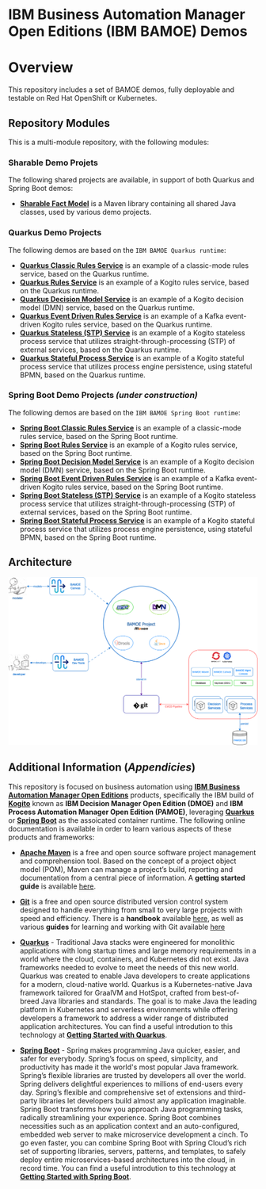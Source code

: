 # IBM Business Automation Manager Open Editions (IBM BAMOE) Demos

# Overview
This repository includes a set of BAMOE demos, fully deployable and testable on Red Hat OpenShift or Kubernetes.

## Repository Modules
This is a multi-module repository, with the following modules:

### Sharable Demo Projets
The following shared projects are available, in support of both Quarkus and Spring Boot demos:

- [**Sharable Fact Model**](./fact-model) is a Maven library containing all shared Java classes, used by various demo projects.

### Quarkus Demo Projects
The following demos are based on the `IBM BAMOE Quarkus runtime`:

- [**Quarkus Classic Rules Service**](./quarkus-classic-rules-service) is an example of a classic-mode rules service, based on the Quarkus runtime.
- [**Quarkus Rules Service**](./quarkus-rules-service) is an example of a Kogito rules service, based on the Quarkus runtime.
- [**Quarkus Decision Model Service**](./quarkus-decision-model-service) is an example of a Kogito decision model (DMN) service, based on the Quarkus runtime.
- [**Quarkus Event Driven Rules Service**](./quarkus-event-driven-rules-service) is an example of a Kafka event-driven Kogito rules service, based on the Quarkus runtime.
- [**Quarkus Stateless (STP) Service**](./quarkus-stp-service) is an example of a Kogito stateless process service that utilizes straight-through-processing (STP) of external services, based on the Quarkus runtime.
- [**Quarkus Stateful Process Service**](./quarkus-process-service) is an example of a Kogito stateful process service that utilizes process engine persistence, using stateful BPMN, based on the Quarkus runtime.

### Spring Boot Demo Projects _(under construction)_
The following demos are based on the `IBM BAMOE Spring Boot runtime`:

- [**Spring Boot Classic Rules Service**](./springboot-classic-rules-service) is an example of a classic-mode rules service, based on the Spring Boot runtime.
- [**Spring Boot Rules Service**](./springboot-rules-service) is an example of a Kogito rules service, based on the Spring Boot runtime.
- [**Spring Boot Decision Model Service**](./springboot-decision-model-service) is an example of a Kogito decision model (DMN) service, based on the Spring Boot runtime.
- [**Spring Boot Event Driven Rules Service**](./springboot-event-driven-rules-service) is an example of a Kafka event-driven Kogito rules service, based on the Spring Boot runtime.
- [**Spring Boot Stateless (STP) Service**](./springboot-stp-service) is an example of a Kogito stateless process service that utilizes straight-through-processing (STP) of external services, based on the Spring Boot runtime.
- [**Spring Boot Stateful Process Service**](./springboot-process-service) is an example of a Kogito stateful process service that utilizes process engine persistence, using stateful BPMN, based on the Spring Boot runtime.

## Architecture
![BAMOE Architecture](./doc/images/architecture-process.png)

## Additional Information (*Appendicies*)
This repository is focused on business automation using [**IBM Business Automation Manager Open Editions**](https://www.ibm.com/docs/en/ibamoe/9.3.x) products, specifically the IBM build of [**Kogito**](https://kogito.kie.org/) known as **IBM Decision Manager Open Edition (DMOE)** and **IBM Process Automation Manager Open Edition (PAMOE)**, leveraging [**Quarkus**](https://quarkus.io/) or [**Spring Boot**](https://spring.io/) as the assoicated container runtime.  The following online documentation is available in order to learn various aspects of these products and frameworks:

- [**Apache Maven**](https://maven.apache.org/) is a free and open source software project management and comprehension tool. Based on  the concept of a project object model (POM), Maven can manage a project’s build, reporting and documentation from a central piece of  information. A **getting started guide** is available [here](http://maven.apache.org/guides/getting-started/).

- [**Git**](https://git-scm.com//) is a free and open source distributed version control system designed to handle everything from small to very large projects with speed and efficiency. There is a **handbook** available [here](https://guides.github.com/introduction/git-handbook/), as well as various **guides** for learning and working with Git available [here](https://guides.github.com/)

- [**Quarkus**](https://quarkus.io/) - Traditional Java stacks were engineered for monolithic applications with long startup times and large memory requirements in a world where the cloud, containers, and Kubernetes did not exist. Java frameworks needed to evolve to meet the needs of this new world.  Quarkus was created to enable Java developers to create applications for a modern, cloud-native world. Quarkus is a Kubernetes-native Java framework tailored for GraalVM and HotSpot, crafted from best-of-breed Java libraries and standards. The goal is to make Java the leading platform in Kubernetes and serverless environments while offering developers a framework to address a wider range of distributed application architectures.  You can find a useful introdution to this technology at [**Getting Started with Quarkus**](https://quarkus.io/get-started/).

- [**Spring Boot**](https://spring.io/) - Spring makes programming Java quicker, easier, and safer for everybody. Spring’s focus on speed, simplicity, and productivity has made it the world's most popular Java framework.  Spring’s flexible libraries are trusted by developers all over the world. Spring delivers delightful experiences to millions of end-users every day.  Spring’s flexible and comprehensive set of extensions and third-party libraries let developers build almost any application imaginable.  Spring Boot transforms how you approach Java programming tasks, radically streamlining your experience. Spring Boot combines necessities such as an application context and an auto-configured, embedded web server to make microservice development a cinch. To go even faster, you can combine Spring Boot with Spring Cloud’s rich set of supporting libraries, servers, patterns, and templates, to safely deploy entire microservices-based architectures into the cloud, in record time.  You can find a useful introdution to this technology at [**Getting Started with Spring Boot**](https://spring.io/quickstart).
